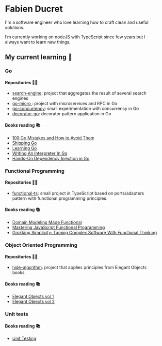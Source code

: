 # Fabien Ducret

I'm a software engineer who love learning how to craft clean and useful solutions.

I’m currently working on nodeJS with TypeScript since few years but I always want to learn new things. 

## My current learning 🧠

### Go

#### Repositories 🧑‍💻

- [search-engine](https://github.com/fabienducret/search-engine): project that aggregates the result of several search engines
- [go-micro ](https://github.com/fabienducret/go-micro): project with microservices and RPC in Go
- [go-concurrency](https://github.com/fabienducret/go-concurrency): small experimentation with concurrency in Go
- [decorator-go](https://github.com/fabienducret/decorator-go): decorator pattern application in Go

#### Books reading 📚
- [100 Go Mistakes and How to Avoid Them](https://www.amazon.fr/gp/product/1617299596/ref=ppx_yo_dt_b_asin_title_o08_s00?ie=UTF8&psc=1)
- [Shipping Go](https://www.amazon.fr/gp/product/1617299502/ref=ppx_yo_dt_b_asin_title_o03_s00?ie=UTF8&psc=1)
- [Learning Go](https://www.amazon.fr/gp/product/1492077216/ref=ppx_yo_dt_b_asin_title_o06_s00?ie=UTF8&psc=1)
- [Writing An Interpreter In Go](https://www.amazon.fr/gp/product/3982016118/ref=ppx_yo_dt_b_asin_title_o08_s00?ie=UTF8&psc=1)
- [Hands-On Dependency Injection in Go](https://www.amazon.fr/gp/product/1789132762/ref=ppx_yo_dt_b_asin_title_o05_s00?ie=UTF8&psc=1)

### Functional Programming

#### Repositories 🧑‍💻

- [functional-ts](https://github.com/fabienducret/functional-ts): small project in TypeScript based on ports/adapters pattern with functional programming principles.

#### Books reading 📚
- [Domain Modeling Made Functional](https://www.amazon.fr/gp/product/1680502549/ref=ppx_yo_dt_b_asin_title_o00_s00?ie=UTF8&psc=1)
- [Mastering JavaScript Functional Programming](https://www.amazon.fr/gp/product/1804610135/ref=ppx_yo_dt_b_asin_title_o00_s00?ie=UTF8&psc=1)
- [Grokking Simplicity: Taming Complex Software With Functional Thinking](https://www.amazon.fr/gp/product/1617296201/ref=ppx_yo_dt_b_asin_title_o01_s00?ie=UTF8&psc=1)

### Object Oriented Programming

#### Repositories 🧑‍💻
- [hide-algorithm](https://github.com/fabienducret/hide-algorithm): project that applies principles from Elegant Objects books

#### Books reading 📚
- [Elegant Objects vol 1](https://www.amazon.fr/Elegant-Objects-Yegor-Bugayenko/dp/1519166915/ref=pd_bxgy_img_sccl_1/257-0994244-3743061)
- [Elegant Objects vol 2](https://www.amazon.fr/gp/product/1534908307/ref=ppx_yo_dt_b_asin_title_o00_s00?ie=UTF8&psc=1)

### Unit tests

#### Books reading 📚
- [Unit Testing](https://www.amazon.fr/gp/product/1617296279/ref=ppx_yo_dt_b_asin_title_o01_s00?ie=UTF8&psc=1)

<!--
**fabienducret/fabienducret** is a ✨ _special_ ✨ repository because its `README.md` (this file) appears on your GitHub profile.

Here are some ideas to get you started:

- 🔭 I’m currently working on ...
- 🌱 I’m currently learning ...
- 👯 I’m looking to collaborate on ...
- 🤔 I’m looking for help with ...
- 💬 Ask me about ...
- 📫 How to reach me: ...
- 😄 Pronouns: ...
- ⚡ Fun fact: ...
-->
